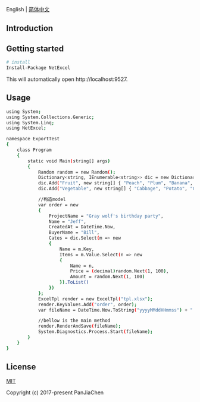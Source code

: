 English | [简体中文](./README.zh-CN.md)

## Introduction



## Getting started

```bash
# install
Install-Package NetExcel
```

This will automatically open http://localhost:9527.

## Usage
```bash
using System;
using System.Collections.Generic;
using System.Linq;
using NetExcel;

namespace ExportTest
{
    class Program
	{
		static void Main(string[] args)
        {
            Random random = new Random();
            Dictionary<string, IEnumerable<string>> dic = new Dictionary<string, IEnumerable<string>>();
            dic.Add("Fruit", new string[] { "Peach", "Plum", "Banana", "Pear" });
            dic.Add("Vegetable", new string[] { "Cabbage", "Potato", "Cucumber", "Bear" });

            //构造model
            var order = new
            {
                ProjectName = "Gray wolf's birthday party",
                Name = "Jeff",
                CreatedAt = DateTime.Now,
                BuyerName = "Bill",
                Cates = dic.Select(m => new
                {
                    Name = m.Key,
                    Items = m.Value.Select(n => new
                    {
                        Name = n,
                        Price = (decimal)random.Next(1, 100),
                        Amount = random.Next(1, 100)
                    }).ToList()
                })
            };
            ExcelTpl render = new ExcelTpl("tpl.xlsx");
            render.KeyValues.Add("order", order);
            var fileName = DateTime.Now.ToString("yyyyMMddHHmmss") + ".xlsx";

            //bellow is the main method
            render.RenderAndSave(fileName);
            System.Diagnostics.Process.Start(fileName);
        }
	}
}

```

## License

[MIT](https://github.com/PanJiaChen/vue-element-admin/blob/master/LICENSE)

Copyright (c) 2017-present PanJiaChen
